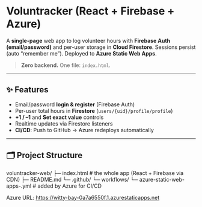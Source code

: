 
# Voluntracker (React + Firebase + Azure)

A **single-page** web app to log volunteer hours with **Firebase Auth (email/password)** and per-user storage in **Cloud Firestore**. Sessions persist (auto “remember me”). Deployed to **Azure Static Web Apps**.

> **Zero backend.** One file: `index.html`.

---

## ✨ Features

- Email/password **login & register** (Firebase Auth)
- Per-user total hours in **Firestore** (`users/{uid}/profile/profile`)
- **+1 / –1** and **Set exact value** controls
- Realtime updates via Firestore listeners
- **CI/CD**: Push to GitHub → Azure redeploys automatically

---

## 🗂 Project Structure
voluntracker-web/
├─ index.html          # the whole app (React + Firebase via CDN)
├─ README.md
└─ .github/
   └─ workflows/
      └─ azure-static-web-apps-<something>.yml  # added by Azure for CI/CD

Azure URL: https://witty-bay-0a7a6550f.1.azurestaticapps.net 
